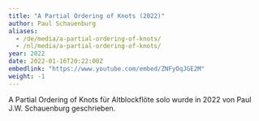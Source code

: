 ```yaml
---
title: "A Partial Ordering of Knots (2022)"
author: Paul Schauenburg
aliases: 
  - /de/media/a-partial-ordering-of-knots/
  - /nl/media/a-partial-ordering-of-knots/
year: 2022
date: 2022-01-16T20:22:00Z
embedlink: "https://www.youtube.com/embed/ZNFyOqJGE2M"
weight: -1
---
```

A Partial Ordering of Knots für Altblockflöte solo wurde in 2022 von Paul J.W. Schauenburg geschrieben.
